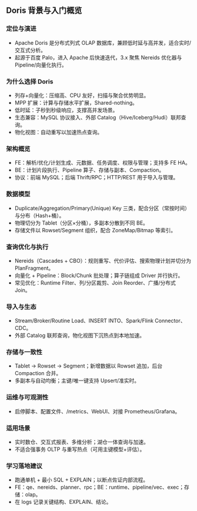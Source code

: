 ## Doris 背景与入门概览

### 定位与演进
- Apache Doris 是分布式列式 OLAP 数据库，兼顾低时延与高并发，适合实时/交互式分析。
- 起源于百度 Palo，进入 Apache 后快速迭代，3.x 聚焦 Nereids 优化器与 Pipeline/向量化执行。

### 为什么选择 Doris
- 列存+向量化：压缩高、CPU 友好，扫描与聚合优势明显。
- MPP 扩展：计算与存储水平扩展，Shared-nothing。
- 低时延：子秒到秒级响应，支撑高并发场景。
- 生态兼容：MySQL 协议接入、外部 Catalog（Hive/Iceberg/Hudi）联邦查询。
- 物化视图：自动重写以加速热点查询。

### 架构概览
- FE：解析/优化/计划生成、元数据、任务调度、权限与管理；支持多 FE HA。
- BE：计划片段执行、Pipeline 算子、存储与副本、Compaction。
- 协议：前端 MySQL；后端 Thrift/RPC；HTTP/REST 用于导入与管理。

### 数据模型
- Duplicate/Aggregation/Primary(Unique) Key 三类，配合分区（常按时间）与分布（Hash+桶）。
- 物理切分为 Tablet（分区×分桶），多副本分散到不同 BE。
- 存储文件以 Rowset/Segment 组织，配合 ZoneMap/Bitmap 等索引。

### 查询优化与执行
- Nereids（Cascades + CBO）：规则重写、代价评估、搜索物理计划并切分为 PlanFragment。
- 向量化 + Pipeline：Block/Chunk 批处理；算子链组成 Driver 并行执行。
- 常见优化：Runtime Filter、列/分区裁剪、Join Reorder、广播/分布式 Join。

### 导入与生态
- Stream/Broker/Routine Load、INSERT INTO、Spark/Flink Connector、CDC。
- 外部 Catalog 联邦查询，物化视图下沉热点到本地加速。

### 存储与一致性
- Tablet -> Rowset -> Segment；新增数据以 Rowset 追加，后台 Compaction 合并。
- 多副本与自动均衡；主键/唯一键支持 Upsert/准实时。

### 运维与可观测性
- 启停脚本、配置文件、/metrics、WebUI、对接 Prometheus/Grafana。

### 适用场景
- 实时数仓、交互式报表、多维分析；湖仓一体查询与加速。
- 不适合强事务 OLTP 与重写热点（可用主键模型+评估）。

### 学习落地建议
- 跑通单机 + 最小 SQL + EXPLAIN；以断点佐证内部流程。
- FE：qe、nereids、planner、rpc；BE：runtime、pipeline/vec、exec；存储：olap。
- 在 logs 记录关键结构、EXPLAIN、结论。
